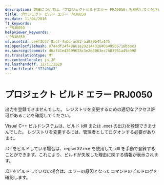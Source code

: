 ```yaml
---
description: 詳細については、「プロジェクトビルドエラー PRJ0050」を参照してください。
title: プロジェクト ビルド エラー PRJ0050
ms.date: 11/04/2016
f1_keywords:
- PRJ0050
helpviewer_keywords:
- PRJ0050
ms.assetid: ceef3b37-0acf-4abd-ac62-aa830b4fa145
ms.openlocfilehash: 07a4df24f48a61e29214431840649566716bbac3
ms.sourcegitcommit: d6af41e42699628c3e2e6063ec7b03931a49a098
ms.translationtype: MT
ms.contentlocale: ja-JP
ms.lasthandoff: 12/11/2020
ms.locfileid: "97240807"
---
```

# <a name="project-build-error-prj0050"></a>プロジェクト ビルド エラー PRJ0050

出力を登録できませんでした。 レジストリを変更するための適切なアクセス許可があることを確認してください。

Visual C++ ビルドシステムは、ビルド (dll または .exe) の出力を登録できませんでした。 レジストリを変更するには、管理者としてログオンする必要があります。

.Dll をビルドしている場合は、regsvr32.exe を使用して .dll を手動で登録することができます。これにより、ビルドが失敗した理由に関する情報が表示されます。

.Dll をビルドしていない場合は、エラーの原因となったコマンドのビルドログを確認します。
